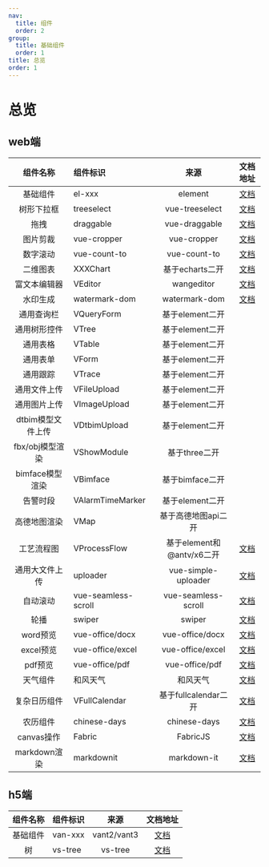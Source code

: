 ```yaml
---
nav:
  title: 组件
  order: 2
group:
  title: 基础组件
  order: 1
title: 总览
order: 1
---
```


# 总览

## web端

|    组件名称     | 组件标识                                          |  来源   | 文档地址 | 
| :------------: | :-------------------------------------------- | :-----: | :------: | 
|    基础组件     | el-xxx |  element  |   [文档](https://element.eleme.cn/#/zh-CN/component/installation)   |
|    树形下拉框     | treeselect |  vue-treeselect  |   [文档](https://www.javasoho.com/vuetreeselect/index_cn.html)   | 
|    拖拽     | draggable |  vue-draggable  |   [文档](https://www.itxst.com/vue-draggable/tutorial.html)   | 
|    图片剪裁     | vue-cropper |  vue-cropper  |   [文档](http://github.xyxiao.cn/vue-cropper/)   | 
|    数字滚动     | vue-count-to | vue-count-to  |   [文档](https://github.com/PanJiaChen/vue-countTo)   | 
|    二维图表     | XXXChart |  基于echarts二开  |   [文档](https://echarts.apache.org/examples/zh/index.html)   | 
|    富文本编辑器     | VEditor |  wangeditor  |   [文档](https://www.wangeditor.com/v5/for-frame.html)   | 
|    水印生成     | watermark-dom |  watermark-dom  |   [文档](https://github.com/saucxs/watermark-dom)   | 
|    通用查询栏     | VQueryForm |  基于element二开  |      | 
|    通用树形控件     | VTree |  基于element二开  |      | 
|    通用表格     | VTable |  基于element二开  |     | 
|    通用表单     | VForm |  基于element二开  |      | 
|    通用跟踪     | VTrace |  基于element二开  |      | 
|    通用文件上传     | VFileUpload |  基于element二开  |      | 
|    通用图片上传     | VImageUpload |  基于element二开  |     | 
|    dtbim模型文件上传  | VDtbimUpload |  基于element二开  |    | 
|    fbx/obj模型渲染     | VShowModule |  基于three二开  |      | 
|    bimface模型渲染     | VBimface |  基于bimface二开  |      | 
|    告警时段     | VAlarmTimeMarker |  基于element二开  |      |
|    高德地图渲染     | VMap |  基于高德地图api二开  |      | 
|    工艺流程图     | VProcessFlow |  基于element和@antv/x6二开  |   [文档](https://x6.antv.vision/zh/docs/tutorial/getting-started)   | 
|   通用大文件上传     | uploader |  vue-simple-uploader  |   [文档](https://github.com/simple-uploader/vue-uploader)   | 
|    自动滚动     | vue-seamless-scroll |  vue-seamless-scroll  |   [文档](https://chenxuan0000.github.io/vue-seamless-scroll/zh/)   | 
|    轮播     | swiper |  swiper  |    [文档](https://www.swiper.com.cn/index.html)  | 
|    word预览     | vue-office/docx |  vue-office/docx  |   [文档](https://github.com/501351981/vue-office)    | 
|    excel预览     | vue-office/excel |  vue-office/excel  |  [文档](https://github.com/501351981/vue-office)     | 
|    pdf预览     | vue-office/pdf |  vue-office/pdf  |   [文档](https://github.com/501351981/vue-office)    | 
|    天气组件     | 和风天气 |  和风天气  |   [文档](https://dev.qweather.com/docs/start)    | 
|    复杂日历组件     | VFullCalendar | 基于fullcalendar二开  |   [文档](https://fullcalendar.io/)    | 
|    农历组件     | chinese-days |  chinese-days  |   [文档](https://github.com/vsme/chinese-days/tree/main)    | 
|    canvas操作   | Fabric |  FabricJS  |   [文档](https://fabricjs.cc/docs/)    |
|    markdown渲染   | markdownit |  markdown-it  |   [文档](https://github.com/markdown-it/markdown-it/)    |  


## h5端

|    组件名称     | 组件标识                                          |  来源   | 文档地址 | 
| :------------: | :-------------------------------------------- | :-----: | :------: | 
|    基础组件     | van-xxx | vant2/vant3  |   [文档](https://vant-ui.github.io/vant/v2/)    | 
|    树     | vs-tree |  vs-tree  |   [文档](https://github.com/yangjingyu/vs-tree)    | 